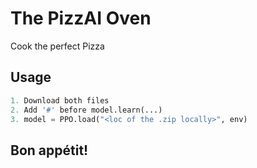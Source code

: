 # The PizzAI Oven

Cook the perfect Pizza

## Usage
```python
1. Download both files
2. Add '#' before model.learn(...)
3. model = PPO.load("<loc of the .zip locally>", env)
```

## Bon appétit!  
        
